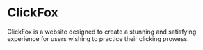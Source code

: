 # ClickFox
ClickFox is a website designed to create a stunning and satisfying experience for users wishing to practice their clicking prowess.
